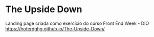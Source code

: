 # The Upside Down
 Landing page criada como exercício do curso Front End Week - DIO
https://hoferdghg.github.io/The-Upside-Down/
